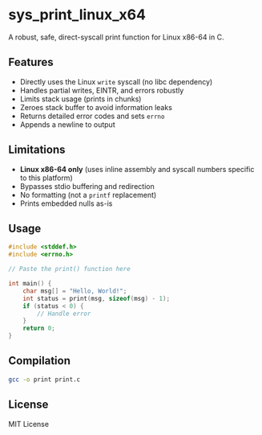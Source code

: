 # sys_print_linux_x64

A robust, safe, direct-syscall print function for Linux x86-64 in C.

## Features

- Directly uses the Linux `write` syscall (no libc dependency)
- Handles partial writes, EINTR, and errors robustly
- Limits stack usage (prints in chunks)
- Zeroes stack buffer to avoid information leaks
- Returns detailed error codes and sets `errno`
- Appends a newline to output

## Limitations

- **Linux x86-64 only** (uses inline assembly and syscall numbers specific to this platform)
- Bypasses stdio buffering and redirection
- No formatting (not a `printf` replacement)
- Prints embedded nulls as-is

## Usage

```c
#include <stddef.h>
#include <errno.h>

// Paste the print() function here

int main() {
    char msg[] = "Hello, World!";
    int status = print(msg, sizeof(msg) - 1);
    if (status < 0) {
        // Handle error
    }
    return 0;
}
```

## Compilation

```sh
gcc -o print print.c
```

## License

MIT License

